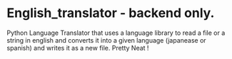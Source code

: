 # English_translator - backend only. 

Python Language Translator that uses a language library to read a file or a string in english and converts it into a given language (japanease or spanish) and writes it as a new file. Pretty Neat !
